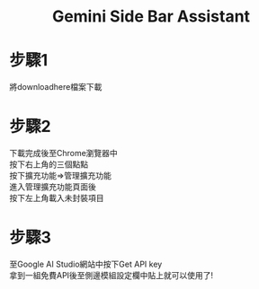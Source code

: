 <h1 align="center">Gemini Side Bar Assistant</h1>

# 步驟1
將downloadhere檔案下載<br>
# 步驟2
下載完成後至Chrome瀏覽器中<br>
按下右上角的三個點點<br>
按下擴充功能=>管理擴充功能<br>
進入管理擴充功能頁面後<br>
按下左上角載入未封裝項目<br>
# 步驟3
至Google AI Studio網站中按下Get API key<br>
拿到一組免費API後至側邊模組設定欄中貼上就可以使用了!
